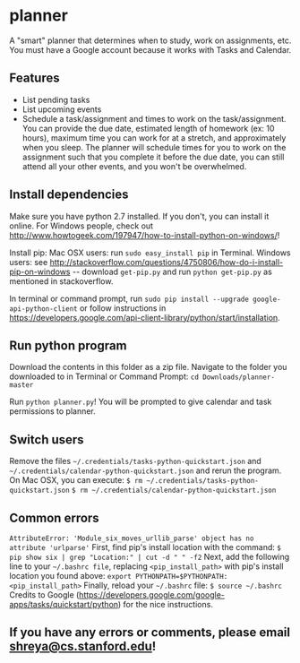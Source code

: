 # planner
A "smart" planner that determines when to study, work on assignments, etc. You must have a Google account because it works with Tasks and Calendar.

## Features
- List pending tasks
- List upcoming events
- Schedule a task/assignment and times to work on the task/assignment. You can provide the due date, estimated length of homework (ex: 10 hours), maximum time you can work for at a stretch, and approximately when you sleep. The planner will schedule times for you to work on the assignment such that you complete it before the due date, you can still attend all your other events, and you won't be overwhelmed. 

## Install dependencies
Make sure you have python 2.7 installed. If you don't, you can install it online. For Windows people, check out http://www.howtogeek.com/197947/how-to-install-python-on-windows/!

Install pip:
Mac OSX users: run `sudo easy_install pip` in Terminal.
Windows users: see http://stackoverflow.com/questions/4750806/how-do-i-install-pip-on-windows -- download `get-pip.py` and run `python get-pip.py` as mentioned in stackoverflow.

In terminal or command prompt, run `sudo pip install --upgrade google-api-python-client` or follow instructions in https://developers.google.com/api-client-library/python/start/installation.

## Run python program
Download the contents in this folder as a zip file. Navigate to the folder you downloaded to in Terminal or Command Prompt:
`cd Downloads/planner-master`

Run `python planner.py`! You will be prompted to give calendar and task permissions to planner.

## Switch users
Remove the files `~/.credentials/tasks-python-quickstart.json` and `~/.credentials/calendar-python-quickstart.json` and rerun the program. On Mac OSX, you can execute:
`$ rm ~/.credentials/tasks-python-quickstart.json`
`$ rm ~/.credentials/calendar-python-quickstart.json`

## Common errors

`AttributeError: 'Module_six_moves_urllib_parse' object has no attribute 'urlparse'`
First, find pip's install location with the command:
`$ pip show six | grep "Location:" | cut -d " " -f2`
Next, add the following line to your `~/.bashrc file`, replacing `<pip_install_path>` with pip's install location you found above:
`export PYTHONPATH=$PYTHONPATH:<pip_install_path>`
Finally, reload your `~/.bashrc` file:
`$ source ~/.bashrc`
Credits to Google (https://developers.google.com/google-apps/tasks/quickstart/python) for the nice instructions.

## If you have any errors or comments, please email shreya@cs.stanford.edu!
